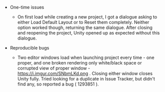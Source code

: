 * One-time issues
  * On first load while creating a new project, I got a dialogue asking to either Load Default Layout or to Reset them completely. Neither option worked though, returning the same dialogue. After closing and reopening the project, Unity opened up as expected without this dialogue.


* Reproducible bugs
  * Two editor windows load when launching project every time - one proper, and one broken rendering only white/black space or corrupted view of proper window - https://i.imgur.com/SNbmLKd.png . Closing either window closes Unity fully. Tried looking for a duplicate in Issue Tracker, but didn't find any, so reported a bug ( 1293851 ).

